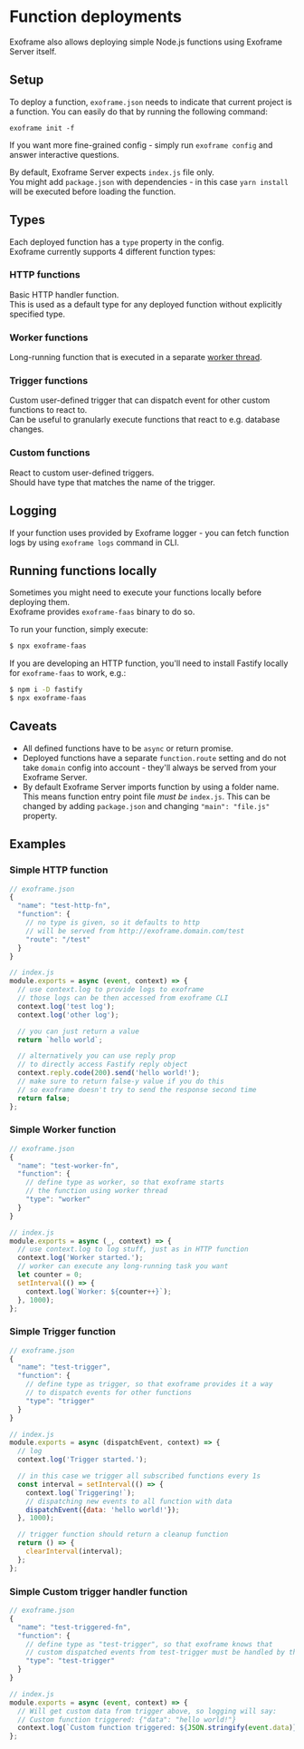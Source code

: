 # Function deployments

Exoframe also allows deploying simple Node.js functions using Exoframe Server itself.

## Setup

To deploy a function, `exoframe.json` needs to indicate that current project is a function.
You can easily do that by running the following command:

```
exoframe init -f
```

If you want more fine-grained config - simply run `exoframe config` and answer interactive questions.

By default, Exoframe Server expects `index.js` file only.  
You might add `package.json` with dependencies - in this case `yarn install` will be executed before loading the function.

## Types

Each deployed function has a `type` property in the config.  
Exoframe currently supports 4 different function types:

### HTTP functions

Basic HTTP handler function.  
This is used as a default type for any deployed function without explicitly specified type.

### Worker functions

Long-running function that is executed in a separate [worker thread](https://nodejs.org/api/worker_threads.html).

### Trigger functions

Custom user-defined trigger that can dispatch event for other custom functions to react to.  
Can be useful to granularly execute functions that react to e.g. database changes.

### Custom functions

React to custom user-defined triggers.  
Should have type that matches the name of the trigger.

## Logging

If your function uses provided by Exoframe logger - you can fetch function logs by using `exoframe logs` command in CLI.

## Running functions locally

Sometimes you might need to execute your functions locally before deploying them.  
Exoframe provides `exoframe-faas` binary to do so.

To run your function, simply execute:

```sh
$ npx exoframe-faas
```

If you are developing an HTTP function, you'll need to install Fastify locally for `exoframe-faas` to work, e.g.:

```sh
$ npm i -D fastify
$ npx exoframe-faas
```

## Caveats

- All defined functions have to be `async` or return promise.
- Deployed functions have a separate `function.route` setting and do not take `domain` config into account - they'll always be served from your Exoframe Server.
- By default Exoframe Server imports function by using a folder name. This means function entry point file _must be_ `index.js`. This can be changed by adding `package.json` and changing `"main": "file.js"` property.

## Examples

### Simple HTTP function

```js
// exoframe.json
{
  "name": "test-http-fn",
  "function": {
    // no type is given, so it defaults to http
    // will be served from http://exoframe.domain.com/test
    "route": "/test"
  }
}

// index.js
module.exports = async (event, context) => {
  // use context.log to provide logs to exoframe
  // those logs can be then accessed from exoframe CLI
  context.log('test log');
  context.log('other log');

  // you can just return a value
  return `hello world`;

  // alternatively you can use reply prop
  // to directly access Fastify reply object
  context.reply.code(200).send('hello world!');
  // make sure to return false-y value if you do this
  // so exoframe doesn't try to send the response second time
  return false;
};
```

### Simple Worker function

```js
// exoframe.json
{
  "name": "test-worker-fn",
  "function": {
    // define type as worker, so that exoframe starts
    // the function using worker thread
    "type": "worker"
  }
}

// index.js
module.exports = async (_, context) => {
  // use context.log to log stuff, just as in HTTP function
  context.log('Worker started.');
  // worker can execute any long-running task you want
  let counter = 0;
  setInterval(() => {
    context.log(`Worker: ${counter++}`);
  }, 1000);
};
```

### Simple Trigger function

```js
// exoframe.json
{
  "name": "test-trigger",
  "function": {
    // define type as trigger, so that exoframe provides it a way
    // to dispatch events for other functions
    "type": "trigger"
  }
}

// index.js
module.exports = async (dispatchEvent, context) => {
  // log
  context.log('Trigger started.');

  // in this case we trigger all subscribed functions every 1s
  const interval = setInterval(() => {
    context.log(`Triggering!`);
    // dispatching new events to all function with data
    dispatchEvent({data: 'hello world!'});
  }, 1000);

  // trigger function should return a cleanup function
  return () => {
    clearInterval(interval);
  };
};
```

### Simple Custom trigger handler function

```js
// exoframe.json
{
  "name": "test-triggered-fn",
  "function": {
    // define type as "test-trigger", so that exoframe knows that
    // custom dispatched events from test-trigger must be handled by this function
    "type": "test-trigger"
  }
}

// index.js
module.exports = async (event, context) => {
  // Will get custom data from trigger above, so logging will say:
  // Custom function triggered: {"data": "hello world!"}
  context.log(`Custom function triggered: ${JSON.stringify(event.data)}`);
};
```
